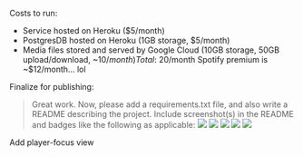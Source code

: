 Costs to run:
- Service hosted on Heroku ($5/month)
- PostgresDB hosted on Heroku (1GB storage, $5/month)
- Media files stored and served by Google Cloud (10GB storage, 50GB upload/download, ~$10/month)
Total: ~$20/month
Spotify premium is ~$12/month... lol



Finalize for publishing:
> Great work. Now, please add a requirements.txt file, and also write a README describing the project. Include screenshot(s) in the README and badges like the following as applicable:
> <img src="https://img.shields.io/badge/React-18.2.0-darkcyan?style=flat-square&logo=react&logoColor=white"> <img src="https://img.shields.io/badge/jQuery-3.7.1-blue?style=flat-square&logo=jquery&logoColor=white"> <img src="https://img.shields.io/badge/Babel-6.26.0-yellow?style=flat-square&logo=babel&logoColor=white"> <img src="https://img.shields.io/badge/JSX-supported-orange?style=flat-square&logo=react&logoColor=white"> <img src="https://img.shields.io/badge/Flask-3.1.1-lightgrey?style=flat-square&logo=flask&logoColor=white">

Add player-focus view